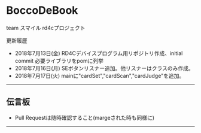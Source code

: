 # BoccoDeBook
team スマイル rd4cプロジェクト

更新履歴
- 2018年7月13日(金) RD4Cデバイスプログラム用リポジトリ作成、initial commit 必要ライブラリをpomに列挙
- 2018年7月16日(月) SEボタンリスナー追加。他リスナーはクラスのみ作成。
- 2018年7月17日(火) mainに"cardSet","cardScan","cardJudge"を追加。

----

## 伝言板
- Pull Requestは随時確認すること(margeされた時も同様に)

----
